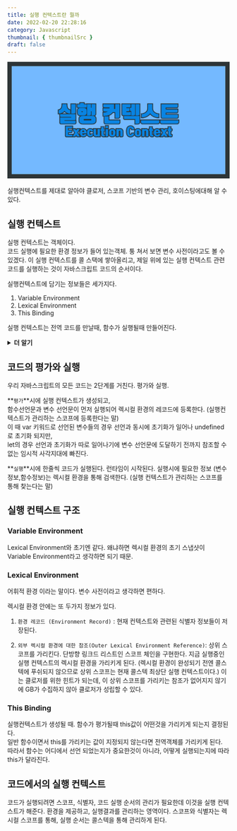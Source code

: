 ```yaml
---
title: 실행 컨텍스트란 뭘까
date: 2022-02-20 22:28:16
category: Javascript
thumbnail: { thumbnailSrc }
draft: false
---
```


![](./images/executionContext.png)

실행컨텍스트를 제대로 알아야 클로저, 스코프 기반의 변수 관리, 호이스팅에대해 알 수 있다.

## 실행 컨텍스트

실행 컨텍스트는 객체이다.  
코드 실행에 필요한 환경 정보가 들어 있는객체. 퉁 쳐서 보면 변수 사전이라고도 볼 수 있겠다.
이 실행 컨텍스트를 콜 스택에 쌓아올리고, 제일 위에 있는 실행 컨텍스트 관련 코드를 실행하는 것이 자바스크립트 코드의 순서이다.

실행컨텍스트에 담기는 정보들은 세가지다.

1. Variable Environment
2. Lexical Environment
3. This Binding

실행 컨텍스트는 전역 코드를 만날때, 함수가 실행될때 만들어진다.

<details >
<summary style="display:list-item" > <h4 style="display:contents">더 알기</h4></summary>
<div>

1. 전역코드 평가시, 함수코드 평가시, eval코드 평가시, 모듈코드 평가 시  
   실행컨텍스트가 생성된다. 일반적인 경우 함수 실행할 때 실행컨텍스트가 만들어진다고 생각하면 된다.
2. 실행 컨텍스트가 만들어진다고 바로 콜스택에 푸쉬 된다는것은 아니다. 렉시컬 환경에 식별자 정보들이 다 수집이 되었을 때 푸쉬된다.

</div>
</details>

## 코드의 평가와 실행

우리 자바스크립트의 모든 코드는 2단계를 거친다. 평가와 실행.
<br>

**`평가`**시에 실행 컨텍스트가 생성되고,  
함수선언문과 변수 선언문이 먼저 실행되어 렉시컬 환경의 레코드에 등록한다. (실행컨텍스트가 관리하는 스코프에 등록한다는 말)  
이 때 var 키워드로 선언된 변수들의 경우 선언과 동시에 초기화가 일어나 undefined로 초기화 되지만,  
let의 경우 선언과 초기화가 따로 일어나기에 변수 선언문에 도달하기 전까지 참조할 수 없는 임시적 사각지대에 빠진다.
<br>

**`실행`**시에 한줄씩 코드가 실행된다. 런타임이 시작된다. 실행시에 필요한 정보 (변수 정보,함수정보)는 렉시컬 환경을 통해 검색한다. (실행 컨텍스트가 관리하는 스코프를 통해 찾는다는 말)

## 실행 컨텍스트 구조

### Variable Environment

Lexical Environment와 초기엔 같다. 왜냐하면 렉시컬 환경의 초기 스냅샷이 Variable Environment라고 생각하면 되기 때문.

### Lexical Environment

어휘적 환경 이라는 말이다. 변수 사전이라고 생각하면 편하다.

렉시컬 환경 안에는 또 두가지 정보가 있다.

1. `환경 레코드 (Environment Record)` : 현재 컨텍스트와 관련된 식별자 정보들이 저장된다.

2. `외부 렉시컬 환경에 대한 참조(Outer Lexical Environment Reference)`: 상위 스코프를 가리킨다. 단방향 링크드 리스트인 스코프 체인을 구현한다. 지금 실행중인 실행 컨텍스트의 렉시컬 환경을 가리키게 된다. (렉시컬 환경이 완성되기 전엔 콜스텍에 푸쉬되지 않으므로 상위 스코프는 현재 콜스텍 최상단 실행 컨텍스트이다.) 이는 클로저를 위한 힌트가 되는데, 이 상위 스코프를 가리키는 참조가 없어지지 않기에 GB가 수집하지 않아 클로저가 성립할 수 있다.

### This Binding

실행컨텍스트가 생성될 때. 함수가 평가될때 this값이 어떤것을 가리키게 되는지 결정된다.  
일반 함수이면서 this를 가리키는 값이 지정되지 않는다면 전역객체를 가리키게 된다.  
따라서 함수는 어디에서 선언 되었는지가 중요한것이 아니라, 어떻게 실행되는지에 따라 this가 달라진다.

## 코드에서의 실행 컨텍스트

코드가 실행되려면 스코프, 식별자, 코드 실행 순서의 관리가 필요한데 이것을 실행 컨텍스트가 해준다.
환경을 제공하고, 실행결과를 관리하는 영역이다.
스코프와 식별자는 렉시컬 스코프를 통해, 실행 순서는 콜스텍을 통해 관리하게 된다.
